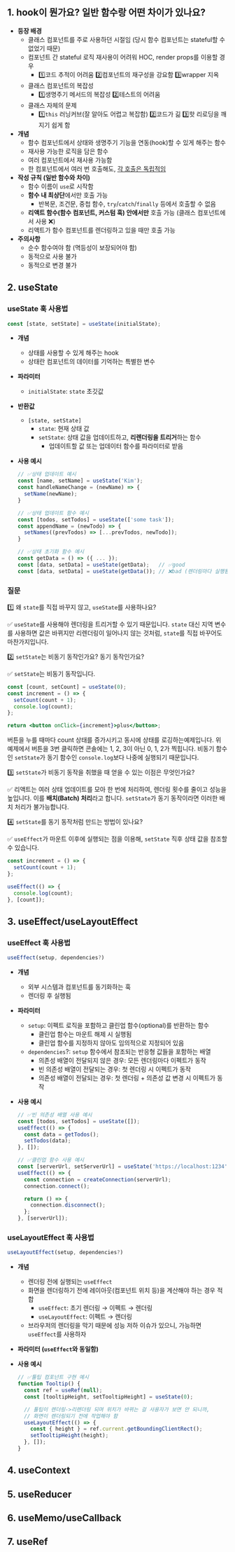 ## 1. hook이 뭔가요? 일반 함수랑 어떤 차이가 있나요?

- **등장 배경**
  - 클래스 컴포넌트를 주로 사용하던 시절임 (당시 함수 컴포넌트는 stateful할 수 없었기 때문)
  - 컴포넌트 간 stateful 로직 재사용이 어려워 HOC, render props를 이용할 경우
    - 1️⃣코드 추적이 어려움 2️⃣컴포넌트의 재구성을 강요함 3️⃣wrapper 지옥
  - 클래스 컴포넌트의 복잡성
    - 1️⃣생명주기 메서드의 복잡성 2️⃣테스트의 어려움
  - 클래스 자체의 문제
    - 1️⃣`this` 러닝커브(잘 알아도 어렵고 복잡함) 2️⃣코드가 긺 3️⃣핫 리로딩을 깨지기 쉽게 함
- **개념**
  - 함수 컴포넌트에서 상태와 생명주기 기능을 연동(hook)할 수 있게 해주는 함수
  - 재사용 가능한 로직을 담은 함수
  - 여러 컴포넌트에서 재사용 가능함
  - 한 컴포넌트에서 여러 번 호출해도, [각 호출은 독립적임](https://ko.legacy.reactjs.org/docs/hooks-faq.html#how-does-react-associate-hook-calls-with-components)
- **작성 규칙 (일반 함수와 차이)**
  - 함수 이름이 `use`로 시작함
  - **함수 내 최상단**에서만 호출 가능
    - 반복문, 조건문, 중첩 함수, `try`/`catch`/`finally` 등에서 호출할 수 없음
  - **리액트 함수(함수 컴포넌트, 커스텀 훅) 안에서만** 호출 가능 (클래스 컴포넌트에서 사용 ❌)
  - 리액트가 함수 컴포넌트를 렌더링하고 있을 때만 호출 가능
- **주의사항**
  - 순수 함수여야 함 (멱등성이 보장되어야 함)
  - 동적으로 사용 불가
  - 동적으로 변경 불가

## 2. useState

### useState 훅 사용법

```jsx
const [state, setState] = useState(initialState);
```

- **개념**
  - 상태를 사용할 수 있게 해주는 hook
  - 상태란 컴포넌트의 데이터를 기억하는 특별한 변수
- **파라미터**
  - `initialState`: `state` 초깃값
- **반환값**
  - `[state, setState]`
    - `state`: 현재 상태 값
    - `setState`: 상태 값을 업데이트하고, **리렌더링을 트리거**하는 함수
      - 업데이트할 값 또는 업데이터 함수를 파라미터로 받음
- **사용 예시**

  ```jsx
  // ✅상태 업데이트 예시
  const [name, setName] = useState('Kim');
  const handleNameChange = (newName) => {
    setName(newName);
  }

  // ✅상태 업데이트 함수 예시
  const [todos, setTodos] = useState(['some task']);
  const appendName = (newTodo) => {
    setNames((prevTodos) => [...prevTodos, newTodo]);
  }

  // ✅상태 초기화 함수 예시
  const getData = () => ({ ... });
  const [data, setData] = useState(getData);   // ✅good
  const [data, setData] = useState(getData()); // ❌bad (렌더링마다 실행됨)
  ```

### 질문

1️⃣ 왜 `state`를 직접 바꾸지 않고, `useState`를 사용하나요?

✅ `useState`를 사용해야 렌더링을 트리거할 수 있기 때문입니다. `state` 대신 지역 변수를 사용하면 값은 바뀌지만 리렌더링이 일어나지 않는 것처럼, `state`를 직접 바꾸어도 마찬가지입니다.

2️⃣ `setState`는 비동기 동작인가요? 동기 동작인가요?

✅ `setState`는 비동기 동작입니다.

```jsx
const [count, setCount] = useState(0);
const increment = () => {
  setCount(count + 1);
  console.log(count);
};

return <button onClick={increment}>plus</button>;
```

버튼을 누를 때마다 count 상태를 증가시키고 동시에 상태를 로깅하는예제입니다. 위 예제에서 버튼을 3번 클릭하면 콘솔에는 1, 2, 3이 아닌 0, 1, 2가 찍힙니다. 비동기 함수인 `setState`가 동기 함수인 `console.log`보다 나중에 실행되기 때문입니다.

3️⃣ `setState`가 비동기 동작을 취했을 때 얻을 수 있는 이점은 무엇인가요?

✅ 리액트는 여러 상태 업데이트를 모아 한 번에 처리하여, 렌더링 횟수를 줄이고 성능을 높입니다. 이를 **배치(Batch) 처리**라고 합니다. `setState`가 동기 동작이라면 이러한 배치 처리가 불가능합니다.

4️⃣ `setState`를 동기 동작처럼 만드는 방법이 있나요?

✅ `useEffect`가 마운트 이후에 실행되는 점을 이용해, `setState` 직후 상태 값을 참조할 수 있습니다.

```jsx
const increment = () => {
  setCount(count + 1);
};

useEffect(() => {
  console.log(count);
}, [count]);
```

## 3. useEffect/useLayoutEffect

### useEffect 훅 사용법

```jsx
useEffect(setup, dependencies?)
```

- **개념**
  - 외부 시스템과 컴포넌트를 동기화하는 훅
  - 렌더링 후 실행됨
- **파라미터**
  - `setup`: 이펙트 로직을 포함하고 클린업 함수(optional)를 반환하는 함수
    - 클린업 함수는 마운트 해제 시 실행됨
    - 클린업 함수를 지정하지 않아도 임의적으로 지정되어 있음
  - `dependencies`?: `setup` 함수에서 참조되는 반응형 값들을 포함하는 배열
    - 의존성 배열이 전달되지 않은 경우: 모든 렌더링마다 이펙트가 동작
    - 빈 의존성 배열이 전달되는 경우: 첫 렌더링 시 이펙트가 동작
    - 의존성 배열이 전달되는 경우: 첫 렌더링 + 의존성 값 변경 시 이펙트가 동작
- **사용 예시**

  ```jsx
  // ✅빈 의존성 배열 사용 예시
  const [todos, setTodos] = useState([]);
  useEffect(() => {
    const data = getTodos();
    setTodos(data);
  }, []);

  // ✅클린업 함수 사용 예시
  const [serverUrl, setServerUrl] = useState('https://localhost:1234');
  useEffect(() => {
    const connection = createConnection(serverUrl);
    connection.connect();

    return () => {
      connection.disconnect();
    };
  }, [serverUrl]);
  ```

### useLayoutEffect 훅 사용법

```jsx
useLayoutEffect(setup, dependencies?)
```

- **개념**
  - 렌더링 전에 실행되는 `useEffect`
  - 화면을 렌더링하기 전에 레이아웃(컴포넌트 위치 등)을 계산해야 하는 경우 적합
    - `useEffect`: 초기 렌더링 → 이펙트 → 렌더링
    - `useLayoutEffect`: 이펙트 → 렌더링
  - 브라우저의 렌더링을 막기 때문에 성능 저하 이슈가 있으니, 가능하면 `useEffect`를 사용하자
- **파라미터 (`useEffect`와 동일함)**
- **사용 예시**

  ```jsx
  // ✅툴팁 컴포넌트 구현 예시
  function Tooltip() {
    const ref = useRef(null);
    const [tooltipHeight, setTooltipHeight] = useState(0);

    // 툴팁이 렌더링->리렌더링 되며 위치가 바뀌는 걸 사용자가 보면 안 되니까,
    // 화면이 렌더링되기 전에 작업해야 함
    useLayoutEffect(() => {
      const { height } = ref.current.getBoundingClientRect();
      setTooltipHeight(height);
    }, []);
  }
  ```

## 4. useContext

## 5. useReducer

## 6. useMemo/useCallback

## 7. useRef
